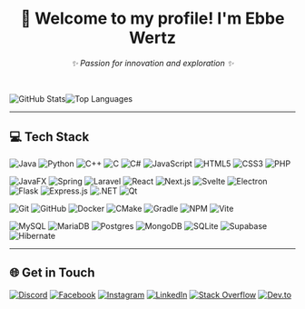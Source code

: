 <h1 align="center">
  👋 Welcome to my profile! I'm Ebbe Wertz
</h1>

<p align="center"><em>✨ Passion for innovation and exploration ✨</em></p>

<br/>

<img src="https://github-readme-stats.vercel.app/api?username=EbbeWertz&include_all_commits=true&count_private=true&show_icons=true&line_height=20&title_color=2B5BBD&icon_color=1124BB&text_color=A1A1A1&bg_color=0,000000,130F40" alt="GitHub Stats"/><img src="https://github-readme-stats.vercel.app/api/top-langs?username=EbbeWertz&show_icons=true&locale=en&layout=compact&theme=chartreuse-dark" alt="Top Languages"/>

---

## 💻 Tech Stack

![Java](https://img.shields.io/badge/Java-0B1120?style=flat&logo=openjdk&logoColor=white)
![Python](https://img.shields.io/badge/Python-132043?style=flat&logo=python&logoColor=white)
![C++](https://img.shields.io/badge/C++-1C2D5A?style=flat&logo=c%2B%2B&logoColor=white)
![C](https://img.shields.io/badge/C-22386F?style=flat&logo=c&logoColor=white)
![C#](https://img.shields.io/badge/C%23-26407F?style=flat&logo=csharp&logoColor=white)
![JavaScript](https://img.shields.io/badge/JavaScript-2A4990?style=flat&logo=javascript&logoColor=white)
![HTML5](https://img.shields.io/badge/HTML5-2D519F?style=flat&logo=html5&logoColor=white)
![CSS3](https://img.shields.io/badge/CSS3-3059AD?style=flat&logo=css3&logoColor=white)
![PHP](https://img.shields.io/badge/PHP-3361BA?style=flat&logo=php&logoColor=white)


![JavaFX](https://img.shields.io/badge/JavaFX-0F1F1A?style=flat&logo=java&logoColor=white)
![Spring](https://img.shields.io/badge/Spring-10322B?style=flat&logo=spring&logoColor=white)
![Laravel](https://img.shields.io/badge/Laravel-124035?style=flat&logo=laravel&logoColor=white)
![React](https://img.shields.io/badge/React-155043?style=flat&logo=react&logoColor=white)
![Next.js](https://img.shields.io/badge/Next.js-175E4D?style=flat&logo=next.js&logoColor=white)
![Svelte](https://img.shields.io/badge/Svelte-186A57?style=flat&logo=svelte&logoColor=white)
![Electron](https://img.shields.io/badge/Electron-197662?style=flat&logo=electron&logoColor=white)
![Flask](https://img.shields.io/badge/Flask-1B8370?style=flat&logo=flask&logoColor=white)
![Express.js](https://img.shields.io/badge/Express.js-1D907B?style=flat&logo=express&logoColor=white)
![.NET](https://img.shields.io/badge/.NET-1F9C86?style=flat&logo=dotnet&logoColor=white)
![Qt](https://img.shields.io/badge/Qt-22A892?style=flat&logo=qt&logoColor=white)


![Git](https://img.shields.io/badge/Git-0F2015?style=flat&logo=git&logoColor=white)
![GitHub](https://img.shields.io/badge/GitHub-10311E?style=flat&logo=github&logoColor=white)
![Docker](https://img.shields.io/badge/Docker-13422C?style=flat&logo=docker&logoColor=white)
![CMake](https://img.shields.io/badge/CMake-17543B?style=flat&logo=cmake&logoColor=white)
![Gradle](https://img.shields.io/badge/Gradle-1C654A?style=flat&logo=gradle&logoColor=white)
![NPM](https://img.shields.io/badge/NPM-21765B?style=flat&logo=npm&logoColor=white)
![Vite](https://img.shields.io/badge/Vite-27876D?style=flat&logo=vite&logoColor=white)


![MySQL](https://img.shields.io/badge/MySQL-0C1F1C?style=flat&logo=mysql&logoColor=white)
![MariaDB](https://img.shields.io/badge/MariaDB-12362F?style=flat&logo=mariadb&logoColor=white)
![Postgres](https://img.shields.io/badge/Postgres-174D43?style=flat&logo=postgresql&logoColor=white)
![MongoDB](https://img.shields.io/badge/MongoDB-1C6456?style=flat&logo=mongodb&logoColor=white)
![SQLite](https://img.shields.io/badge/SQLite-22836D?style=flat&logo=sqlite&logoColor=white)
![Supabase](https://img.shields.io/badge/Supabase-28937E?style=flat&logo=supabase&logoColor=white)
![Hibernate](https://img.shields.io/badge/Hibernate-2EA38F?style=flat&logo=hibernate&logoColor=white)


---

## 🌐 Get in Touch

[![Discord](https://img.shields.io/badge/Discord-1B1F29?style=flat&logo=discord&logoColor=white)](https://discord.com/users/ebbe4356)
[![Facebook](https://img.shields.io/badge/Facebook-232B3B?style=flat&logo=facebook&logoColor=white)](https://www.facebook.com/ebbe.wertz)
[![Instagram](https://img.shields.io/badge/Instagram-2C374B?style=flat&logo=instagram&logoColor=white)](https://www.instagram.com/ebbe_w8/)
[![LinkedIn](https://img.shields.io/badge/LinkedIn-36475A?style=flat&logo=linkedin&logoColor=white)](https://www.linkedin.com/in/ebbe-wertz-a882b8235/)
[![Stack Overflow](https://img.shields.io/badge/Stack%20Overflow-42556B?style=flat&logo=stackoverflow&logoColor=white)](https://stackoverflow.com/users/25193993/ebbe-wertz)
[![Dev.to](https://img.shields.io/badge/Dev.to-51667F?style=flat&logo=dev.to&logoColor=black)](https://dev.to/ebbewertz)

